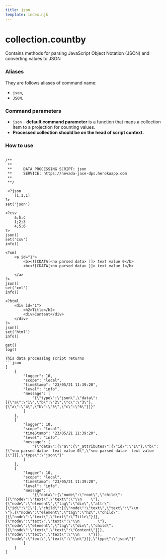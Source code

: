 ```yaml
---
title: json
template: index.njk
---
```

# collection.countby
Contains methods for parsing JavaScript Object Notation (JSON) and converting values to JSON


### Aliases
They are follows aliases of command name: 
+ ```json```,  
+ ```JSON```.


### Command parameters
    
+ ```json``` - **default command parameter** is a function that maps a collection item to a projection for counting values.
+ **Processed collection should be on the head of script context.** 


### How to use

```dps

/**
 **
 **     DATA PROCESSING SCRIPT: json
 **     SERVICE: https://nevada-jace-dps.herokuapp.com
 **
 **/

 <?json
    [1,1,1]
?>
set('json')

<?csv
    a;b;c
    1;2;3
    4;5;6
?>
json()
set('csv')
info()

<?xml
    <a id="1">
        <b><![CDATA[<no parsed data> ]]> text value 0</b>
        <b><![CDATA[<no parsed data> ]]> text value 1</b>
        
    </a>
?>
json()
set('xml')
info()

<?html
    <div id="1">
        <h2>Title</h2>
        <div>Content</div>
    </div>
?>
json()
set('html')
info()

get()
log()

This data processing script returns
```json
[
    {
        "logger": 10,
        "scope": "local",
        "timeStamp": "23/05/21 11:39:20",
        "level": "info",
        "message": [
            "{\"type\":\"json\",\"data\":[{\"a\":\"1\",\"b\":\"2\",\"c\":\"3\"},{\"a\":\"4\",\"b\":\"5\",\"c\":\"6\"}]}"
        ]
    },
    {
        "logger": 10,
        "scope": "local",
        "timeStamp": "23/05/21 11:39:20",
        "level": "info",
        "message": [
            "{\"data\":{\"a\":{\"_attributes\":{\"id\":\"1\"},\"b\":[\"<no parsed data>  text value 0\",\"<no parsed data>  text value 1\"]}},\"type\":\"json\"}"
        ]
    },
    {
        "logger": 10,
        "scope": "local",
        "timeStamp": "23/05/21 11:39:20",
        "level": "info",
        "message": [
            "{\"data\":{\"node\":\"root\",\"child\":[{\"node\":\"text\",\"text\":\"\\n    \"},{\"node\":\"element\",\"tag\":\"div\",\"attr\":{\"id\":\"1\"},\"child\":[{\"node\":\"text\",\"text\":\"\\n        \"},{\"node\":\"element\",\"tag\":\"h2\",\"child\":[{\"node\":\"text\",\"text\":\"Title\"}]},{\"node\":\"text\",\"text\":\"\\n        \"},{\"node\":\"element\",\"tag\":\"div\",\"child\":[{\"node\":\"text\",\"text\":\"Content\"}]},{\"node\":\"text\",\"text\":\"\\n    \"}]},{\"node\":\"text\",\"text\":\"\\n\"}]},\"type\":\"json\"}"
        ]
    }
]
```
